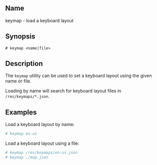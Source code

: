 ## Name

keymap - load a keyboard layout

## Synopsis

```**sh
# keymap <name|file>
```

## Description

The `keymap` utility can be used to set a keyboard layout using the given name or file.

Loading by name will search for keyboard layout files in `/res/keymaps/*.json`.

## Examples

Load a keyboard layout by name:
```sh
# keymap en-us
```

Load a keyboard layout using a file:
```sh
# keymap /res/keymaps/en-us.json
# keymap ./map.json
```
